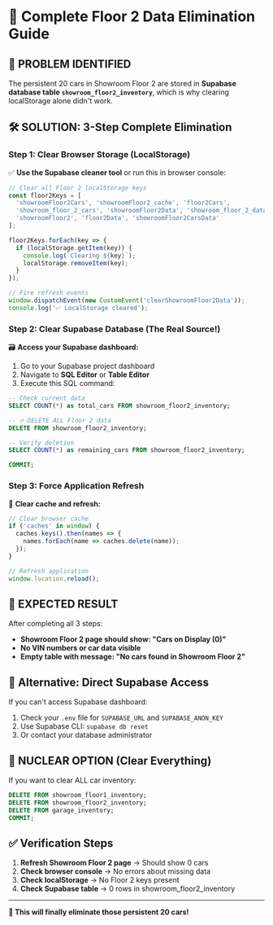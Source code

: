 # 🎯 Complete Floor 2 Data Elimination Guide

## 🚨 PROBLEM IDENTIFIED
The persistent 20 cars in Showroom Floor 2 are stored in **Supabase database table `showroom_floor2_inventory`**, which is why clearing localStorage alone didn't work.

## 🛠️ SOLUTION: 3-Step Complete Elimination

### Step 1: Clear Browser Storage (LocalStorage)
✅ **Use the Supabase cleaner tool** or run this in browser console:
```javascript
// Clear all Floor 2 localStorage keys
const floor2Keys = [
  'showroomFloor2Cars', 'showroomFloor2_cache', 'floor2Cars',
  'showroom_floor_2_cars', 'showroomFloor2Data', 'showroom_floor_2_data',
  'showroomFloor2', 'floor2Data', 'showroomFloor2CarsData'
];

floor2Keys.forEach(key => {
  if (localStorage.getItem(key)) {
    console.log(`Clearing ${key}`);
    localStorage.removeItem(key);
  }
});

// Fire refresh events
window.dispatchEvent(new CustomEvent('clearShowroomFloor2Data'));
console.log('✅ LocalStorage cleared');
```

### Step 2: Clear Supabase Database (The Real Source!)
🗃️ **Access your Supabase dashboard:**
1. Go to your Supabase project dashboard
2. Navigate to **SQL Editor** or **Table Editor**
3. Execute this SQL command:

```sql
-- Check current data
SELECT COUNT(*) as total_cars FROM showroom_floor2_inventory;

-- 🔥 DELETE ALL Floor 2 data
DELETE FROM showroom_floor2_inventory;

-- Verify deletion
SELECT COUNT(*) as remaining_cars FROM showroom_floor2_inventory;

COMMIT;
```

### Step 3: Force Application Refresh
🔄 **Clear cache and refresh:**
```javascript
// Clear browser cache
if ('caches' in window) {
  caches.keys().then(names => {
    names.forEach(name => caches.delete(name));
  });
}

// Refresh application
window.location.reload();
```

## 🎯 EXPECTED RESULT
After completing all 3 steps:
- **Showroom Floor 2 page should show: "Cars on Display (0)"**
- **No VIN numbers or car data visible**
- **Empty table with message: "No cars found in Showroom Floor 2"**

## 🔧 Alternative: Direct Supabase Access
If you can't access Supabase dashboard:
1. Check your `.env` file for `SUPABASE_URL` and `SUPABASE_ANON_KEY`
2. Use Supabase CLI: `supabase db reset`
3. Or contact your database administrator

## 🚨 NUCLEAR OPTION (Clear Everything)
If you want to clear ALL car inventory:
```sql
DELETE FROM showroom_floor1_inventory;
DELETE FROM showroom_floor2_inventory;
DELETE FROM garage_inventory;
COMMIT;
```

## ✅ Verification Steps
1. **Refresh Showroom Floor 2 page** → Should show 0 cars
2. **Check browser console** → No errors about missing data
3. **Check localStorage** → No Floor 2 keys present
4. **Check Supabase table** → 0 rows in showroom_floor2_inventory

---

**🎯 This will finally eliminate those persistent 20 cars!**
